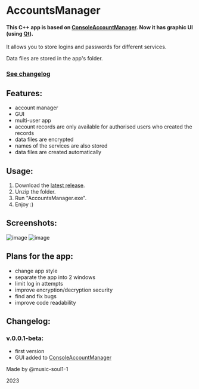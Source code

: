 # AccountsManager

#### This C++ app is based on [ConsoleAccountManager](https://github.com/music-soul1-1/ConsoleAccountManager). Now it has graphic UI (using [Qt](https://www.qt.io/)).
It allows you to store logins and passwords for different services.

Data files are stored in the app's folder.

### [See changelog](https://github.com/music-soul1-1/AccountsManager#changelog)

## Features:
* account manager
* GUI
* multi-user app
* account records are only available for authorised users who created the records
* data files are encrypted
* names of the services are also stored
* data files are created automatically

## Usage:
1. Download the [latest release](https://github.com/music-soul1-1/AccountsManager/releases).
2. Unzip the folder.
3. Run "AccountsManager.exe".
4. Enjoy :)

## Screenshots:

![image](https://user-images.githubusercontent.com/72669184/233447106-4d12c29d-5e9e-4bf7-ae45-5766fa04d210.png)
![image](https://user-images.githubusercontent.com/72669184/233447398-badcf017-7901-4bbe-aca6-06f1c3f6348b.png)


## Plans for the app:
* change app style
* separate the app into 2 windows
* limit log in attempts
* improve encryption/decryption security
* find and fix bugs
* improve code readability


## Changelog:

### v.0.0.1-beta:
* first version
* GUI added to [ConsoleAccountManager](https://github.com/music-soul1-1/ConsoleAccountManager)


Made by @music-soul1-1

2023
